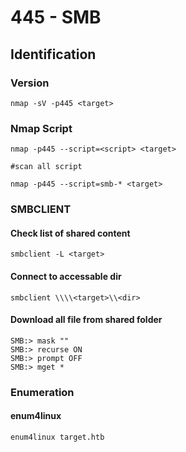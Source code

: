 # 445 - SMB

## Identification

### Version

```
nmap -sV -p445 <target>
```

### Nmap Script

```
nmap -p445 --script=<script> <target>

#scan all script

nmap -p445 --script=smb-* <target>
```

### SMBCLIENT

#### Check list of shared content

```
smbclient -L <target>
```

#### Connect to accessable dir

```
smbclient \\\\<target>\\<dir>
```

#### Download all file from shared folder

```
SMB:> mask ""
SMB:> recurse ON
SMB:> prompt OFF
SMB:> mget *
```

### Enumeration

#### enum4linux

```
enum4linux target.htb
```

